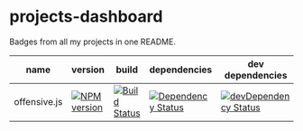 # projects-dashboard
Badges from all my projects in one README.

[offensive-travis-url]: http://travis-ci.org/muroc/offensive.js
[offensive-travis-image]: https://travis-ci.org/muroc/offensive.js.svg?branch=master

[offensive-david-url]: https://david-dm.org/muroc/offensive.js
[offensive-david-image]: https://david-dm.org/muroc/offensive.js.svg

[offensive-david-url-dev]: https://david-dm.org/muroc/offensive.js#info=devDependencies
[offensive-david-image-dev]: https://david-dm.org/muroc/offensive.js/dev-status.svg

[offensive-npm-url]: https://npmjs.org/package/offensive
[offensive-npm-image]: https://badge.fury.io/js/offensive.svg

| name | version | build | dependencies | dev dependencies |
| ---- | ------- | ----- | ------------ | ---------------- |
| offensive.js | [![NPM version][offensive-npm-image]][offensive-npm-url] | [![Build Status][offensive-travis-image]][offensive-travis-url] | [![Dependency Status][offensive-david-image]][offensive-david-url] | [![devDependency Status][offensive-david-image-dev]][offensive-david-url-dev] |

